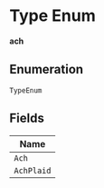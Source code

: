 
# Type Enum

**ach**

## Enumeration

`TypeEnum`

## Fields

| Name |
|  --- |
| `Ach` |
| `AchPlaid` |

